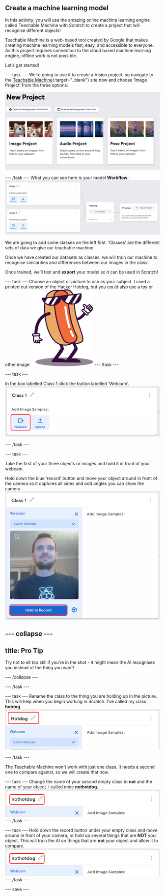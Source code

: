 ## Create a machine learning model

In this activity, you will use the amazing online machine learning engine called Teachable Machine with Scratch to create a project that will recognise different objects!

Teachable Machine is a web-based tool created by Google that makes creating machine learning models fast, easy, and accessible to everyone. As this project requires connection to the cloud based machine learning engine, offline work is not possible.

Let’s get started!


--- task ---
We’re going to use it to create a Vision project, so navigate to the [Teachable Machine](https://teachablemachine.withgoogle.com/train){:target="_blank"} site now and choose ‘Image Project’ from the three options:
 
![starter project](images/starter_project.png)

--- /task ---
What you can see here is your model **Workflow**:
![starter project](images/workflow.JPG)

We are going to add some classes on the left first. ‘Classes’ are the different sets of data we give our teachable machine.

Once we have created our datasets as classes, we will train our machine to recognise similarities and differences between our images in the class. 

Once trained, we’ll test and **export** your model so it can be used in Scratch!

--- task ---
Choose an object or picture to use as your subject. I used a printed out version of the Hacker Hotdog, but you could also use a toy or other image.
![Hotdog Man](images/hotdog-200x250.png)
--- /task ---

--- task ---

In the box labelled Class 1 click the button labelled ‘Webcam’.
![Webcam button](images/webcam.png)

--- /task ---

--- task ---

Take the first of your three objects or images and hold it in front of your webcam.

Hold down the blue ‘record’ button and move your object around in front of the camera so it captures all sides and odd angles you can show the camera.
![Record button](images/record.png)

--- collapse ---
---
title: Pro Tip
---
Try not to sit too still if you’re in the shot - it might mean the AI recognises you instead of the thing you want!

--- /collapse ---

--- /task ---

--- task ---
Rename the class to the thing you are holding up in the picture. This will help when you begin working in Scratch. I've called my class **hotdog**.
![Class Name Edit](images/classname.png)

--- /task ---

The Teachable Machine won't work with just one class. It needs a second one to compare against, so we will create that now.

--- task ---
Change the name of your second empty class to **not** and the name of your object. I called mine **nothotdog**.
![Class Name Edit 2](images/classname2.png)
--- /task ---

--- task ---
Hold down the record button under your empty class and move around in front of your camera, or hold up several things that are **NOT** your object. This will train the AI on things that are **not** your object and allow it to compare. 
![Class Name Edit 2](images/classname2.png)
--- /task ---

--- save ---
